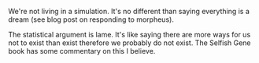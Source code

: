 We're not living in a simulation. It's no different than saying everything is a dream (see blog post on responding to morpheus).

The statistical argument is lame. 
It's like saying there are more ways for us not to exist than exist therefore we probably do not exist.
    The Selfish Gene book has some commentary on this I believe.